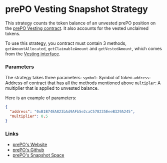 # prePO Vesting Snapshot Strategy

This strategy counts the token balance of an unvested prePO position on the [prePO Vesting contract](https://github.com/prepo-io/prepo-monorepo/apps/smart-contracts). It also accounts for the vested unclaimed tokens.

To use this strategy, you contract must contain 3 methods, `getAmountAllocated`, `getClaimableAmount` and `getVestedAmount`, which comes from the [Vesting interface](https://github.com/prepo-io/prepo-monorepo/blob/main/apps/smart-contracts/token/contracts/interfaces/IVesting.sol).

### Parameters

The strategy takes three parameters:
`symbol`: Symbol of token
`address`: Address of contract that has all the methods mentioned above
`multipler`: A multiplier that is applied to unvested balance.

Here is an example of parameters:

```json
{
  "address": "0xB1B74EA823bAd9AFb5e2caC578235EeeB329A245",
  "multiplier": 0.5
}
```

### Links

- [prePO's Website](https://prepo.io/)
- [prePO's Github](https://github.com/prepo-io/prepo-monorepo/)
- [prePO's Snapshot Space](https://vote.prepo.io/#/)
